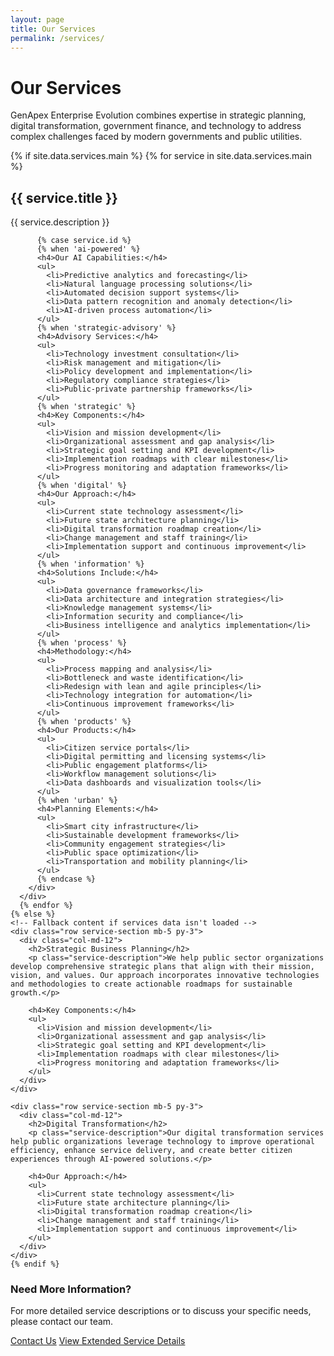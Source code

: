 ```yaml
---
layout: page
title: Our Services
permalink: /services/
---
```


<div class="container">
  <div class="row mb-5">
    <div class="col-md-12">
      <h1 class="text-center mb-4">Our Services</h1>
      <p class="lead text-center">GenApex Enterprise Evolution combines expertise in strategic planning, digital transformation, government finance, and technology to address complex challenges faced by modern governments and public utilities.</p>
    </div>
  </div>

  <div class="service-sections">
    {% if site.data.services.main %}
      {% for service in site.data.services.main %}
      <div id="{{ service.id }}" class="row service-section mb-5 py-3">
        <div class="col-md-3 text-center mb-3 mb-md-0">
          <div class="service-icon-container">
            <i class="fas {{ service.icon }} service-icon h1"></i>
          </div>
        </div>
        <div class="col-md-9">
          <h2>{{ service.title }}</h2>
          <p class="service-description">{{ service.description }}</p>
          
          {% case service.id %}
          {% when 'ai-powered' %}
          <h4>Our AI Capabilities:</h4>
          <ul>
            <li>Predictive analytics and forecasting</li>
            <li>Natural language processing solutions</li>
            <li>Automated decision support systems</li>
            <li>Data pattern recognition and anomaly detection</li>
            <li>AI-driven process automation</li>
          </ul>
          {% when 'strategic-advisory' %}
          <h4>Advisory Services:</h4>
          <ul>
            <li>Technology investment consultation</li>
            <li>Risk management and mitigation</li>
            <li>Policy development and implementation</li>
            <li>Regulatory compliance strategies</li>
            <li>Public-private partnership frameworks</li>
          </ul>
          {% when 'strategic' %}
          <h4>Key Components:</h4>
          <ul>
            <li>Vision and mission development</li>
            <li>Organizational assessment and gap analysis</li>
            <li>Strategic goal setting and KPI development</li>
            <li>Implementation roadmaps with clear milestones</li>
            <li>Progress monitoring and adaptation frameworks</li>
          </ul>
          {% when 'digital' %}
          <h4>Our Approach:</h4>
          <ul>
            <li>Current state technology assessment</li>
            <li>Future state architecture planning</li>
            <li>Digital transformation roadmap creation</li>
            <li>Change management and staff training</li>
            <li>Implementation support and continuous improvement</li>
          </ul>
          {% when 'information' %}
          <h4>Solutions Include:</h4>
          <ul>
            <li>Data governance frameworks</li>
            <li>Data architecture and integration strategies</li>
            <li>Knowledge management systems</li>
            <li>Information security and compliance</li>
            <li>Business intelligence and analytics implementation</li>
          </ul>
          {% when 'process' %}
          <h4>Methodology:</h4>
          <ul>
            <li>Process mapping and analysis</li>
            <li>Bottleneck and waste identification</li>
            <li>Redesign with lean and agile principles</li>
            <li>Technology integration for automation</li>
            <li>Continuous improvement frameworks</li>
          </ul>
          {% when 'products' %}
          <h4>Our Products:</h4>
          <ul>
            <li>Citizen service portals</li>
            <li>Digital permitting and licensing systems</li>
            <li>Public engagement platforms</li>
            <li>Workflow management solutions</li>
            <li>Data dashboards and visualization tools</li>
          </ul>
          {% when 'urban' %}
          <h4>Planning Elements:</h4>
          <ul>
            <li>Smart city infrastructure</li>
            <li>Sustainable development frameworks</li>
            <li>Community engagement strategies</li>
            <li>Public space optimization</li>
            <li>Transportation and mobility planning</li>
          </ul>
          {% endcase %}
        </div>
      </div>
      {% endfor %}
    {% else %}
    <!-- Fallback content if services data isn't loaded -->
    <div class="row service-section mb-5 py-3">
      <div class="col-md-12">
        <h2>Strategic Business Planning</h2>
        <p class="service-description">We help public sector organizations develop comprehensive strategic plans that align with their mission, vision, and values. Our approach incorporates innovative technologies and methodologies to create actionable roadmaps for sustainable growth.</p>
        
        <h4>Key Components:</h4>
        <ul>
          <li>Vision and mission development</li>
          <li>Organizational assessment and gap analysis</li>
          <li>Strategic goal setting and KPI development</li>
          <li>Implementation roadmaps with clear milestones</li>
          <li>Progress monitoring and adaptation frameworks</li>
        </ul>
      </div>
    </div>
    
    <div class="row service-section mb-5 py-3">
      <div class="col-md-12">
        <h2>Digital Transformation</h2>
        <p class="service-description">Our digital transformation services help public organizations leverage technology to improve operational efficiency, enhance service delivery, and create better citizen experiences through AI-powered solutions.</p>
        
        <h4>Our Approach:</h4>
        <ul>
          <li>Current state technology assessment</li>
          <li>Future state architecture planning</li>
          <li>Digital transformation roadmap creation</li>
          <li>Change management and staff training</li>
          <li>Implementation support and continuous improvement</li>
        </ul>
      </div>
    </div>
    {% endif %}
  </div>

  <div class="row mb-5">
    <div class="col-md-12">
      <div class="card">
        <div class="card-body">
          <h3 class="card-title text-center">Need More Information?</h3>
          <p class="card-text text-center">For more detailed service descriptions or to discuss your specific needs, please contact our team.</p>
          <div class="text-center">
            <a href="{{ site.baseurl }}/contact/" class="btn btn-primary">Contact Us</a>
            <a href="https://sway.cloud.microsoft/ceIACE9nHBdeawAT?ref=Link" class="btn btn-outline-secondary ml-2" target="_blank">
              View Extended Service Details
            </a>
          </div>
        </div>
      </div>
    </div>
  </div>
</div>


